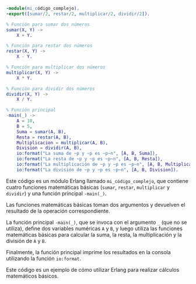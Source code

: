 ```erlang
-module(mi_código_complejo).
-export([sumar/2, restar/2, multiplicar/2, dividir/2]).

% Función para sumar dos números
sumar(X, Y) ->
    X + Y.

% Función para restar dos números
restar(X, Y) ->
    X - Y.

% Función para multiplicar dos números
multiplicar(X, Y) ->
    X * Y.

% Función para dividir dos números
dividir(X, Y) ->
    X / Y.

% Función principal
-main(_) ->
    A = 10,
    B = 5,
    Suma = sumar(A, B),
    Resta = restar(A, B),
    Multiplicacion = multiplicar(A, B),
    Division = dividir(A, B),
    io:format("La suma de ~p y ~p es ~p~n", [A, B, Suma]),
    io:format("La resta de ~p y ~p es ~p~n", [A, B, Resta]),
    io:format("La multiplicación de ~p y ~p es ~p~n", [A, B, Multiplicacion]),
    io:format("La división de ~p y ~p es ~p~n", [A, B, Division]).
```

Este código es un módulo Erlang llamado `mi_código_complejo`, que contiene cuatro funciones matemáticas básicas (`sumar`, `restar`, `multiplicar` y `dividir`) y una función principal `-main(_)`.

Las funciones matemáticas básicas toman dos argumentos y devuelven el resultado de la operación correspondiente.

La función principal `-main(_)`, que se invoca con el argumento `_` (que no se utiliza), define dos variables numéricas `A` y `B`, y luego utiliza las funciones matemáticas básicas para calcular la suma, la resta, la multiplicación y la división de `A` y `B`.

Finalmente, la función principal imprime los resultados en la consola utilizando la función `io:format`.

Este código es un ejemplo de cómo utilizar Erlang para realizar cálculos matemáticos básicos.